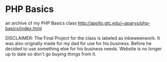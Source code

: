 # PHP Basics
 an archive of my PHP Basics class
 http://apollo.gtc.edu/~aparys/php-basics/index.html
 
 DISCLAIMER: The Final Project for the class is labeled as inbeweenwork.
				It was also orignally made for my dad for use for his business.
				Before he decided to use something else for his business needs.
				Website is no longer up to date so don't go buying things from it.